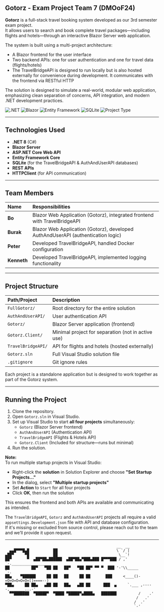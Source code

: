 ## Gotorz - Exam Project Team 7 (DMOoF24)

**Gotorz** is a full-stack travel booking system developed as our 3rd semester exam project.  
It allows users to search and book complete travel packages—including flights and hotels—through an interactive Blazor Server web application.

The system is built using a multi-project architecture:
- A Blazor frontend for the user interface
- Two backend APIs: one for user authentication and one for travel data (flights/hotels)
- The TravelBridgeAPI is designed to run locally but is also hosted externally for convenience during development. It communicates with the frontend via RESTful HTTP

The solution is designed to simulate a real-world, modular web application, emphasizing clean separation of concerns, API integration, and modern .NET development practices.

![.NET](https://img.shields.io/badge/.NET-8.0-blueviolet)
![Blazor](https://img.shields.io/badge/Blazor-Server-green)
![Entity Framework](https://img.shields.io/badge/Entity_Framework-Core-blue)
![SQLite](https://img.shields.io/badge/SQLite-DB-lightgrey)
![Project Type](https://img.shields.io/badge/Project-Exam--Final-orange)

---

## Technologies Used

- **.NET 8** (C#)
- **Blazor Server**
- **ASP.NET Core Web API**
- **Entity Framework Core**
- **SQLite** (for the TravelBridgeAPI & AuthAndUserAPI databases)
- **REST APIs**
- **HTTPClient** (for API communication)

---

## Team Members

| Name        | Responsibilities                                                                 |
|:------------|:----------------------------------------------------------------------------------|
| **Bo**      | Blazor Web Application (Gotorz), integrated frontend with TravelBridgeAPI        |
| **Burak**   | Blazor Web Application (Gotorz), developed AuthAndUserAPI (authentication logic) |
| **Peter**   | Developed TravelBridgeAPI, handled Docker configuration                          |
| **Kenneth** | Developed TravelBridgeAPI, implemented logging functionality                     |

---

## Project Structure

| Path/Project           | Description                                             |
|:------------------------|:--------------------------------------------------------|
| `FullGotorz/`          | Root directory for the entire solution                 |
| `AuthAndUserAPI/`      | User authentication API                                |
| `Gotorz/`              | Blazor Server application (frontend)                   |
| `Gotorz.Client/`       | Minimal project for separation (not in active use)     |
| `TravelBridgeAPI/`     | API for flights and hotels (hosted externally)         |
| `Gotorz.sln`           | Full Visual Studio solution file                       |
| `.gitignore`           | Git ignore rules                                       |

Each project is a standalone application but is designed to work together as part of the Gotorz system.

---

## Running the Project

1. Clone the repository.
2. Open `Gotorz.sln` in Visual Studio.
3. Set up Visual Studio to start **all four projects** simultaneously:
   - `Gotorz` (Blazor Server frontend)
   - `AuthAndUserAPI` (Authentication API)
   - `TravelBridgeAPI` (Flights & Hotels API)
   - `Gotorz.Client` (Included for structure—runs but minimal)
4. Run the solution.

**Note:**  
To run multiple startup projects in Visual Studio:
- Right-click the **solution** in Solution Explorer and choose **"Set Startup Projects..."**  
- In the dialog, select **"Multiple startup projects"**  
- Set **Action** to `Start` for all four projects  
- Click **OK**, then run the solution

This ensures the frontend and both APIs are available and communicating as intended.

The `TravelBridgeAPI`,  `Gotorz` and `AuthAndUserAPI` projects all require a valid `appsettings.Development.json` file with API and database configuration.  
If it's missing or excluded from source control, please reach out to the team and we’ll provide it upon request.

---

```
                                                   __  __
  ▄▄█▀▀▀█▄█           ██                           \ `/ |
▄██▀     ▀█           ██                            \__`!
██▀       ▀  ▄██▀██▄██████  ▄██▀██▄▀███▄███ █▀▀▀███ / ,' `-.__________________
██          ██▀   ▀██ ██   ██▀   ▀██ ██▀ ▀▀ ▀  ███ '-'\\_____                  `-.
██▄    ▀██████     ██ ██   ██     ██ ██       ███     <____()-=O=O=O=O=O=[]====--)
▀██▄     ██ ██▄   ▄██ ██   ██▄   ▄██ ██      ███  ▄     `.___ ,-----,_______...-'
  ▀▀███████  ▀█████▀  ▀████ ▀█████▀▄████▄   ███████          /    .'
                                                            /   .'
                                                           /  .'
                                                           `-'
```